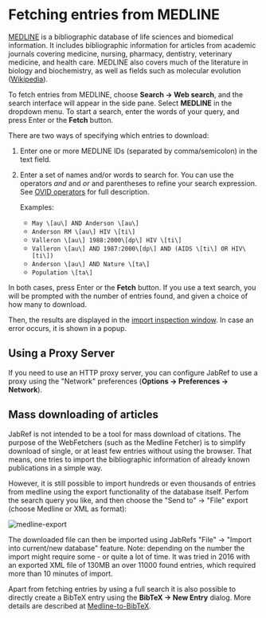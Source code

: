 # Fetching entries from MEDLINE

[MEDLINE](https://www.nlm.nih.gov/bsd/pmresources.html) is a bibliographic database of life sciences and biomedical information. It includes bibliographic information for articles from academic journals covering medicine, nursing, pharmacy, dentistry, veterinary medicine, and health care. MEDLINE also covers much of the literature in biology and biochemistry, as well as fields such as molecular evolution \([Wikipedia](https://en.wikipedia.org/wiki/MEDLINE)\).

To fetch entries from MEDLINE, choose **Search → Web search**, and the search interface will appear in the side pane. Select **MEDLINE** in the dropdown menu. To start a search, enter the words of your query, and press Enter or the **Fetch** button.

There are two ways of specifying which entries to download:

1. Enter one or more MEDLINE IDs \(separated by comma/semicolon\) in the text field.
2. Enter a set of names and/or words to search for. You can use the operators _and_ and _or_ and parentheses to refine your search expression. See [OVID operators](https://resourcecenter.ovid.com/site/help/documentation/ospa/en/Content/syntax.htm) for full description.

   Examples:

   * `May \[au\] AND Anderson \[au\]`
   * `Anderson RM \[au\] HIV \[ti\]`
   * `Valleron \[au\] 1988:2000\[dp\] HIV \[ti\]`
   * `Valleron \[au\] AND 1987:2000\[dp\] AND (AIDS \[ti\] OR HIV\[ti\])`
   * `Anderson \[au\] AND Nature \[ta\]`
   * `Population \[ta\]`

In both cases, press Enter or the **Fetch** button. If you use a text search, you will be prompted with the number of entries found, and given a choice of how many to download.

Then, the results are displayed in the [import inspection window](../import-export/README.md). In case an error occurs, it is shown in a popup.

## Using a Proxy Server

If you need to use an HTTP proxy server, you can configure JabRef to use a proxy using the "Network" preferences \(**Options → Preferences → Network**\).

## Mass downloading of articles

JabRef is not intended to be a tool for mass download of citations. The purpose of the WebFetchers \(such as the Medline Fetcher\) is to simplify download of single, or at least few entries without using the browser. That means, one tries to import the bibliographic information of already known publications in a simple way.

However, it is still possible to import hundreds or even thousands of entries from medline using the export functionality of the database itself. Perfom the search query you like, and then choose the "Send to" → "File" export \(choose Medline or XML as format\):

![medline-export](https://cloud.githubusercontent.com/assets/676652/21082470/83635c92-bfdc-11e6-9345-3dd2f356e18f.png)

The downloaded file can then be imported using JabRefs "File" → "Import into current/new database" feature. Note: depending on the number the import might require some - or quite a lot of time. It was tried in 2016 with an exported XML file of 130MB an over 11000 found entries, which required more than 10 minutes of import.

Apart from fetching entries by using a full search it is also possible to directly create a BibTeX entry using the **BibTeX → New Entry** dialog. More details are described at [Medline-to-BibTeX](../import-using-publication-identifiers/medlinetobibtex.md).

